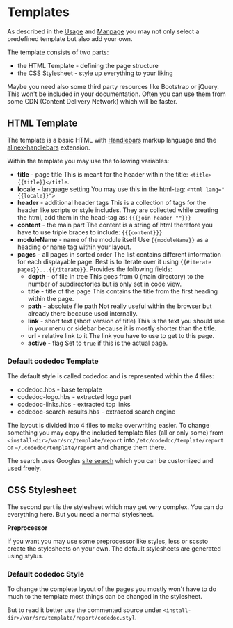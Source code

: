 Templates
=================================================

As described in the [Usage](../README.md#Usage) and [Manpage](man/codedoc1.md)
you may not only select a predefined template but also add your own.

The template consists of two parts:
- the HTML Template - defining the page structure
- the CSS Stylesheet - style up everything to your liking

Maybe you need also some third party resources like Bootstrap or jQuery. This won't
be included in your documentation. Often you can use them from some CDN (Content
Delivery Network) which will be faster.


HTML Template
--------------------------------------------------
The template is a basic HTML with [Handlebars](https://alinex.github.io/develop/lang/handlebars.html)
markup language and the [alinex-handlebars](https://alinex.github.io/node-handlebars/README.md.html)
extension.

Within the template you may use the following variables:
- __title__ - page title
  This is meant for the header within the title: `<title>{{title}}</title`.
- __locale__ - language setting
  You may use this in the html-tag: `<html lang="{{locale}}">`
- __header__  - additional header tags
  This is a collection of tags for the header like scripts or style includes. They
  are collected while creating the html, add them in the head-tag as: `{{{join header ""}}}`
- __content__ - the main part
  The content is a string of html therefore you have to use triple braces to
  include: `{{{content}}}`
- __moduleName__ - name of the module itself
  Use `{{moduleName}}` as a heading or name tag within your layout.
- __pages__ - all pages in sorted order
  The list contains different information for each displayable page. Best is to
  iterate over it using `{{#iterate pages}}...{{/iterate}}`. Provides the following fields:
  - __depth__ - of file in tree
    This goes from 0 (main directory) to the number of subdirectories but is only
    set in code view.
  - __title__ - title of the page
    This contains the title from the first heading within the page.
  - __path__ - absolute file path
    Not really useful within the browser but already there because used internally.
  - __link__ - short text (short version of title)
    This is the text you should use in your menu or sidebar because it is mostly
    shorter than the title.
  - __url__ - relative link to it
    The link you have to use to get to this page.
  - __active__ - flag
    Set to `true` if this is the actual page.

### Default codedoc Template

The default style is called codedoc and is represented within the 4 files:
- codedoc.hbs - base template
- codedoc-logo.hbs - extracted logo part
- codedoc-links.hbs - extracted top links
- codedoc-search-results.hbs - extracted search engine

The layout is divided into 4 files to make overwriting easier. To change something
you may copy the included template files (all or only some) from
`<install-dir>/var/src/template/report` into
`/etc/codedoc/template/report` or `~/.codedoc/template/report` and change them there.

The search uses Googles [site search](https://cse.google.com/cse/all) which you can
be customized and used freely.


CSS Stylesheet
--------------------------------------------------
The second part is the stylesheet which may get very complex. You can do everything
here. But you need a normal stylesheet.

__Preprocessor__

If you want you may use some preprocessor like styles, less or scssto create the
stylesheets on your own. The default stylesheets are generated using stylus.

### Default codedoc Style

To change the complete layout of the pages you mostly won't have to do much to the
template most things can be changed in the stylesheet.

But to read it better use the commented source under `<install-dir>/var/src/template/report/codedoc.styl`.
